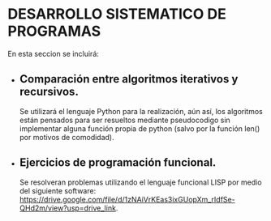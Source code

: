 # DESARROLLO SISTEMATICO DE PROGRAMAS
  En esta seccion se incluirá:
- ## Comparación entre algoritmos iterativos y recursivos.

  Se utilizará el lenguaje Python para la realización, aún así, los algoritmos están pensados para ser resueltos mediante
  pseudocodigo sin implementar alguna función propia de python (salvo por la función len() por motivos de comodidad).
  
- ## Ejercicios de programación funcional.

  Se resolveran problemas utilizando el lenguaje funcional LISP por medio del siguiente software:       
  https://drive.google.com/file/d/1zNAiVrKEas3ixGUopXm_rIdfSe-QHd2m/view?usp=drive_link.
